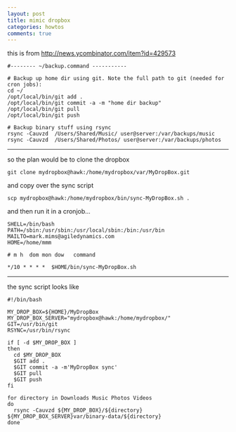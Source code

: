 ```yaml
---
layout: post
title: mimic dropbox
categories: howtos
comments: true
---
```


this is from http://news.ycombinator.com/item?id=429573


    #-------- ~/backup.command -----------

    # Backup up home dir using git. Note the full path to git (needed for cron jobs):
    cd ~/
    /opt/local/bin/git add . 
    /opt/local/bin/git commit -a -m "home dir backup"
    /opt/local/bin/git pull
    /opt/local/bin/git push

    # Backup binary stuff using rsync
    rsync -Cauvzd  /Users/Shared/Music/ user@server:/var/backups/music
    rsync -Cauvzd  /Users/Shared/Photos/ user@server:/var/backups/photos


---

so the plan would be to clone the dropbox

    git clone mydropbox@hawk:/home/mydropbox/var/MyDropBox.git

and copy over the sync script

    scp mydropbox@hawk:/home/mydropbox/bin/sync-MyDropBox.sh .

and then run it in a cronjob...

    SHELL=/bin/bash
    PATH=/sbin:/usr/sbin:/usr/local/sbin:/bin:/usr/bin
    MAILTO=mark.mims@agiledynamics.com
    HOME=/home/mmm

    # m h  dom mon dow   command

    */10 * * * *  $HOME/bin/sync-MyDropBox.sh


---

the sync script looks like

    #!/bin/bash

    MY_DROP_BOX=${HOME}/MyDropBox
    MY_DROP_BOX_SERVER="mydropbox@hawk:/home/mydropbox/"
    GIT=/usr/bin/git
    RSYNC=/usr/bin/rsync

    if [ -d $MY_DROP_BOX ]
    then
      cd $MY_DROP_BOX
      $GIT add .
      $GIT commit -a -m'MyDropBox sync'
      $GIT pull
      $GIT push
    fi

    for directory in Downloads Music Photos Videos
    do
      rsync -Cauvzd ${MY_DROP_BOX}/${directory} ${MY_DROP_BOX_SERVER}var/binary-data/${directory}
    done
